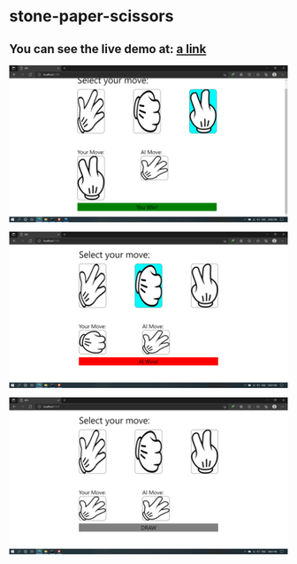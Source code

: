 # stone-paper-scissors

## You can see the live demo at: [a link](https://thenewspc.netlify.app/)

![Alt text](./assets/win.png?raw=true "You Win")

![Alt text](./assets/lose.png?raw=true "AI Win")

![Alt text](./assets/draw.png?raw=true "DRAW")